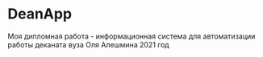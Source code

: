 # DeanApp
Моя дипломная работа - информационная система для автоматизации работы деканата вуза
Оля Алешмина 2021 год 
